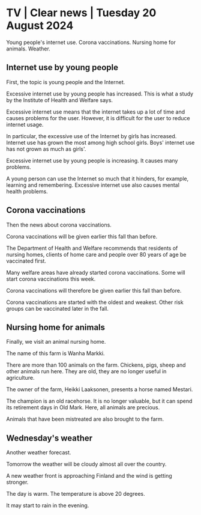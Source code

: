 # TV \| Clear news \| Tuesday 20 August 2024

Young people's internet use. Corona vaccinations. Nursing home for animals. Weather.

## Internet use by young people

First, the topic is young people and the Internet.

Excessive internet use by young people has increased. This is what a study by the Institute of Health and Welfare says.

Excessive internet use means that the internet takes up a lot of time and causes problems for the user. However, it is difficult for the user to reduce internet usage.

In particular, the excessive use of the Internet by girls has increased. Internet use has grown the most among high school girls. Boys' internet use has not grown as much as girls'.

Excessive internet use by young people is increasing. It causes many problems.

A young person can use the Internet so much that it hinders, for example, learning and remembering. Excessive internet use also causes mental health problems.

## Corona vaccinations

Then the news about corona vaccinations.

Corona vaccinations will be given earlier this fall than before.

The Department of Health and Welfare recommends that residents of nursing homes, clients of home care and people over 80 years of age be vaccinated first.

Many welfare areas have already started corona vaccinations. Some will start corona vaccinations this week.

Corona vaccinations will therefore be given earlier this fall than before.

Corona vaccinations are started with the oldest and weakest. Other risk groups can be vaccinated later in the fall.

## Nursing home for animals

Finally, we visit an animal nursing home.

The name of this farm is Wanha Markki.

There are more than 100 animals on the farm. Chickens, pigs, sheep and other animals run here. They are old, they are no longer useful in agriculture.

The owner of the farm, Heikki Laaksonen, presents a horse named Mestari.

The champion is an old racehorse. It is no longer valuable, but it can spend its retirement days in Old Mark. Here, all animals are precious.

Animals that have been mistreated are also brought to the farm.

## Wednesday's weather

Another weather forecast.

Tomorrow the weather will be cloudy almost all over the country.

A new weather front is approaching Finland and the wind is getting stronger.

The day is warm. The temperature is above 20 degrees.

It may start to rain in the evening.
